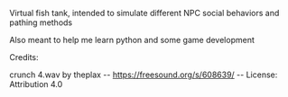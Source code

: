 Virtual fish tank, intended to simulate different NPC social behaviors and pathing methods

Also meant to help me learn python and some game development

Credits:

crunch 4.wav by theplax -- https://freesound.org/s/608639/ -- License: Attribution 4.0
